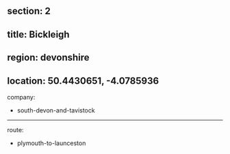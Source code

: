 section: 2
----
title: Bickleigh
----
region: devonshire
----
location: 50.4430651, -4.0785936
----
company:
- south-devon-and-tavistock
----
route:
- plymouth-to-launceston
